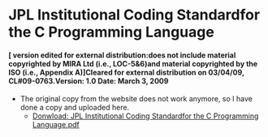 # JPL Institutional Coding Standardfor the C Programming Language 
#### [ version edited for external distribution:does not include material copyrighted by MIRA Ltd (i.e., LOC-5&6)and material copyrighted by the ISO (i.e., Appendix A)]Cleared for external distribution on 03/04/09, CL#09-0763.Version: 1.0 Date: March 3, 2009

- The original copy from the website does not work anymore, so I have done a copy and uploaded here. 
   - [Donwload: JPL Institutional Coding Standardfor the C Programming Language.pdf](https://github.com/H3xFiles/JPL_C_Coding_Standards/blob/master/JPL%20Institutional%20Coding%20Standard.pdf)



